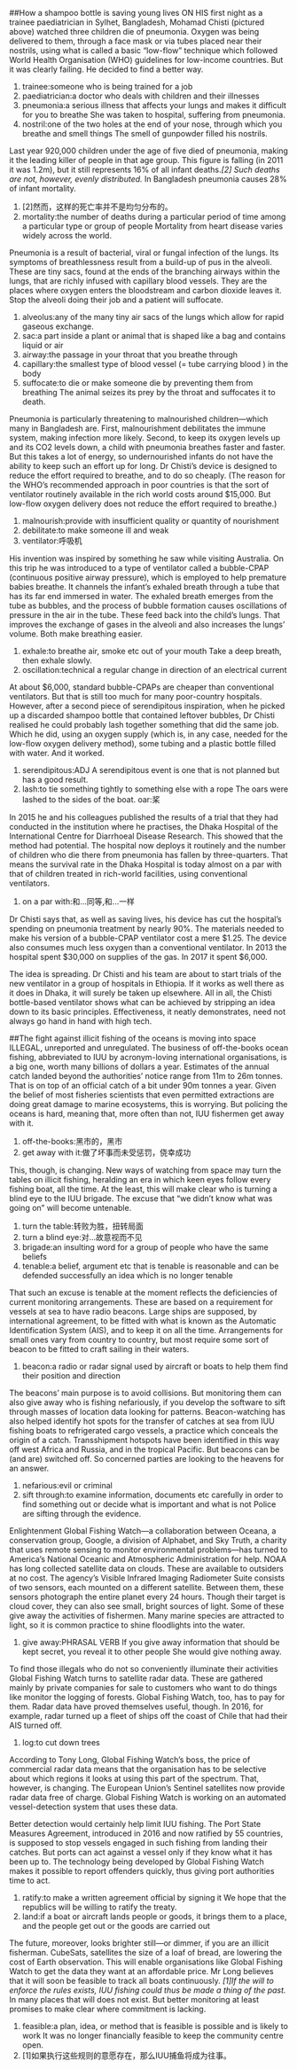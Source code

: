 ##How a shampoo bottle is saving young lives
ON HIS first night as a trainee paediatrician in Sylhet, Bangladesh, Mohamad Chisti (pictured above) watched three children die of pneumonia. Oxygen was being delivered to them, through a face mask or via tubes placed near their nostrils, using what is called a basic “low-flow” technique which followed World Health Organisation (WHO) guidelines for low-income countries. But it was clearly failing. He decided to find a better way.
1. trainee:someone who is being trained for a job
2. paediatrician:a doctor who deals with children and their illnesses
3. pneumonia:a serious illness that affects your lungs and makes it difficult for you to breathe
She was taken to hospital, suffering from pneumonia.
4. nostril:one of the two holes at the end of your nose, through which you breathe and smell things
The smell of gunpowder filled his nostrils.

Last year 920,000 children under the age of five died of pneumonia, making it the leading killer of people in that age group. This figure is falling (in 2011 it was 1.2m), but it still represents 16% of all infant deaths.*[2] Such deaths are not, however, evenly distributed.* In Bangladesh pneumonia causes 28% of infant mortality.
1. [2]然而，这样的死亡率并不是均匀分布的。
2. mortality:the number of deaths during a particular period of time among a particular type or group of people
Mortality from heart disease varies widely across the world.

Pneumonia is a result of bacterial, viral or fungal infection of the lungs. Its symptoms of breathlessness result from a build-up of pus in the alveoli. These are tiny sacs, found at the ends of the branching airways within the lungs, that are richly infused with capillary blood vessels. They are the places where oxygen enters the bloodstream and carbon dioxide leaves it. Stop the alveoli doing their job and a patient will suffocate.
1. alveolus:any of the many tiny air sacs of the lungs which allow for rapid gaseous exchange.
2. sac:a part inside a plant or animal that is shaped like a bag and contains liquid or air
3. airway:the passage in your throat that you breathe through
4. capillary:the smallest type of blood vessel (= tube carrying blood ) in the body
5. suffocate:to die or make someone die by preventing them from breathing
The animal seizes its prey by the throat and suffocates it to death.

Pneumonia is particularly threatening to malnourished children—which many in Bangladesh are. First, malnourishment debilitates the immune system, making infection more likely. Second, to keep its oxygen levels up and its CO2 levels down, a child with pneumonia breathes faster and faster. But this takes a lot of energy, so undernourished infants do not have the ability to keep such an effort up for long. Dr Chisti’s device is designed to reduce the effort required to breathe, and to do so cheaply. (The reason for the WHO’s recommended approach in poor countries is that the sort of ventilator routinely available in the rich world costs around $15,000. But low-flow oxygen delivery does not reduce the effort required to breathe.)
1. malnourish:provide with insufficient quality or quantity of nourishment
2. debilitate:to make someone ill and weak
3. ventilator:呼吸机

His invention was inspired by something he saw while visiting Australia. On this trip he was introduced to a type of ventilator called a bubble-CPAP (continuous positive airway pressure), which is employed to help premature babies breathe. It channels the infant’s exhaled breath through a tube that has its far end immersed in water. The exhaled breath emerges from the tube as bubbles, and the process of bubble formation causes oscillations of pressure in the air in the tube. These feed back into the child’s lungs. That improves the exchange of gases in the alveoli and also increases the lungs’ volume. Both make breathing easier.
1. exhale:to breathe air, smoke etc out of your mouth
Take a deep breath, then exhale slowly.
2. oscillation:technical a regular change in direction of an electrical current

At about $6,000, standard bubble-CPAPs are cheaper than conventional ventilators. But that is still too much for many poor-country hospitals. However, after a second piece of serendipitous inspiration, when he picked up a discarded shampoo bottle that contained leftover bubbles, Dr Chisti realised he could probably lash together something that did the same job. Which he did, using an oxygen supply (which is, in any case, needed for the low-flow oxygen delivery method), some tubing and a plastic bottle filled with water. And it worked.
1. serendipitous:ADJ A serendipitous event is one that is not planned but has a good result.
2. lash:to tie something tightly to something else with a rope
The oars were lashed to the sides of the boat. oar:桨

In 2015 he and his colleagues published the results of a trial that they had conducted in the institution where he practises, the Dhaka Hospital of the International Centre for Diarrhoeal Disease Research. This showed that the method had potential. The hospital now deploys it routinely and the number of children who die there from pneumonia has fallen by three-quarters. That means the survival rate in the Dhaka Hospital is today almost on a par with that of children treated in rich-world facilities, using conventional ventilators.
1. on a par with:和...同等,和...一样

Dr Chisti says that, as well as saving lives, his device has cut the hospital’s spending on pneumonia treatment by nearly 90%. The materials needed to make his version of a bubble-CPAP ventilator cost a mere $1.25. The device also consumes much less oxygen than a conventional ventilator. In 2013 the hospital spent $30,000 on supplies of the gas. In 2017 it spent $6,000.

The idea is spreading. Dr Chisti and his team are about to start trials of the new ventilator in a group of hospitals in Ethiopia. If it works as well there as it does in Dhaka, it will surely be taken up elsewhere. All in all, the Chisti bottle-based ventilator shows what can be achieved by stripping an idea down to its basic principles. Effectiveness, it neatly demonstrates, need not always go hand in hand with high tech.

##The fight against illicit fishing of the oceans is moving into space
ILLEGAL, unreported and unregulated. The business of off-the-books ocean fishing, abbreviated to IUU by acronym-loving international organisations, is a big one, worth many billions of dollars a year. Estimates of the annual catch landed beyond the authorities’ notice range from 11m to 26m tonnes. That is on top of an official catch of a bit under 90m tonnes a year. Given the belief of most fisheries scientists that even permitted extractions are doing great damage to marine ecosystems, this is worrying. But policing the oceans is hard, meaning that, more often than not, IUU fishermen get away with it.
1. off-the-books:黑市的，黑市
2. get away with it:做了坏事而未受惩罚，侥幸成功

This, though, is changing. New ways of watching from space may turn the tables on illicit fishing, heralding an era in which keen eyes follow every fishing boat, all the time. At the least, this will make clear who is turning a blind eye to the IUU brigade. The excuse that “we didn’t know what was going on” will become untenable.
1. turn the table:转败为胜，扭转局面
2. turn a blind eye:对...故意视而不见
3. brigade:an insulting word for a group of people who have the same beliefs
4. tenable:a belief, argument etc that is tenable is reasonable and can be defended successfully
an idea which is no longer tenable

That such an excuse is tenable at the moment reflects the deficiencies of current monitoring arrangements. These are based on a requirement for vessels at sea to have radio beacons. Large ships are supposed, by international agreement, to be fitted with what is known as the Automatic Identification System (AIS), and to keep it on all the time. Arrangements for small ones vary from country to country, but most require some sort of beacon to be fitted to craft sailing in their waters.
1. beacon:a radio or radar signal used by aircraft or boats to help them find their position and direction

The beacons’ main purpose is to avoid collisions. But monitoring them can also give away who is fishing nefariously, if you develop the software to sift through masses of location data looking for patterns. Beacon-watching has also helped identify hot spots for the transfer of catches at sea from IUU fishing boats to refrigerated cargo vessels, a practice which conceals the origin of a catch. Transshipment hotspots have been identified in this way off west Africa and Russia, and in the tropical Pacific. But beacons can be (and are) switched off. So concerned parties are looking to the heavens for an answer.
1. nefarious:evil or criminal
2. sift through:to examine information, documents etc carefully in order to find something out or decide what is important and what is not
Police are sifting through the evidence.

Enlightenment
Global Fishing Watch—a collaboration between Oceana, a conservation group, Google, a division of Alphabet, and Sky Truth, a charity that uses remote sensing to monitor environmental problems—has turned to America’s National Oceanic and Atmospheric Administration for help. NOAA has long collected satellite data on clouds. These are available to outsiders at no cost. The agency’s Visible Infrared Imaging Radiometer Suite consists of two sensors, each mounted on a different satellite. Between them, these sensors photograph the entire planet every 24 hours. Though their target is cloud cover, they can also see small, bright sources of light. Some of these give away the activities of fishermen. Many marine species are attracted to light, so it is common practice to shine floodlights into the water.
1. give away:PHRASAL VERB If you give away information that should be kept secret, you reveal it to other people
She would give nothing away. 

To find those illegals who do not so conveniently illuminate their activities Global Fishing Watch turns to satellite radar data. These are gathered mainly by private companies for sale to customers who want to do things like monitor the logging of forests. Global Fishing Watch, too, has to pay for them. Radar data have proved themselves useful, though. In 2016, for example, radar turned up a fleet of ships off the coast of Chile that had their AIS turned off.
1. log:to cut down trees

According to Tony Long, Global Fishing Watch’s boss, the price of commercial radar data means that the organisation has to be selective about which regions it looks at using this part of the spectrum. That, however, is changing. The European Union’s Sentinel satellites now provide radar data free of charge. Global Fishing Watch is working on an automated vessel-detection system that uses these data.

Better detection would certainly help limit IUU fishing. The Port State Measures Agreement, introduced in 2016 and now ratified by 55 countries, is supposed to stop vessels engaged in such fishing from landing their catches. But ports can act against a vessel only if they know what it has been up to. The technology being developed by Global Fishing Watch makes it possible to report offenders quickly, thus giving port authorities time to act.
1. ratify:to make a written agreement official by signing it
We hope that the republics will be willing to ratify the treaty.
2. land:if a boat or aircraft lands people or goods, it brings them to a place, and the people get out or the goods are carried out

The future, moreover, looks brighter still—or dimmer, if you are an illicit fisherman. CubeSats, satellites the size of a loaf of bread, are lowering the cost of Earth observation. This will enable organisations like Global Fishing Watch to get the data they want at an affordable price. Mr Long believes that it will soon be feasible to track all boats continuously. *[1]If the will to enforce the rules exists, IUU fishing could thus be made a thing of the past.* In many places that will does not exist. But better monitoring at least promises to make clear where commitment is lacking.
1. feasible:a plan, idea, or method that is feasible is possible and is likely to work
It was no longer financially feasible to keep the community centre open.
2. [1]如果执行这些规则的意愿存在，那么IUU捕鱼将成为往事。